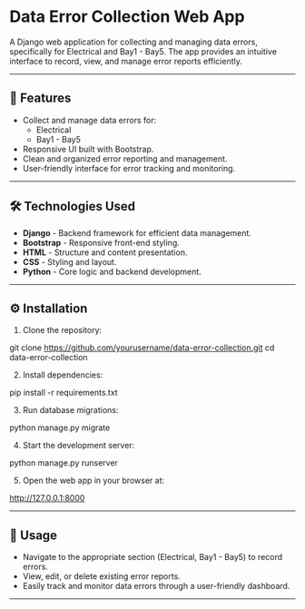 # Data Error Collection Web App

A Django web application for collecting and managing data errors, specifically for Electrical and Bay1 - Bay5. The app provides an intuitive interface to record, view, and manage error reports efficiently.

---

## 🚀 Features

- Collect and manage data errors for:
  - Electrical
  - Bay1 - Bay5
- Responsive UI built with Bootstrap.
- Clean and organized error reporting and management.
- User-friendly interface for error tracking and monitoring.

---

## 🛠️ Technologies Used

- **Django** - Backend framework for efficient data management.
- **Bootstrap** - Responsive front-end styling.
- **HTML** - Structure and content presentation.
- **CSS** - Styling and layout.
- **Python** - Core logic and backend development.

---

## ⚙️ Installation

1. Clone the repository:

git clone https://github.com/yourusername/data-error-collection.git 
cd data-error-collection

2. Install dependencies:

pip install -r requirements.txt

3. Run database migrations:

python manage.py migrate

4. Start the development server:

python manage.py runserver

5. Open the web app in your browser at:

http://127.0.0.1:8000


---

## 📝 Usage

- Navigate to the appropriate section (Electrical, Bay1 - Bay5) to record errors.
- View, edit, or delete existing error reports.
- Easily track and monitor data errors through a user-friendly dashboard.

---
